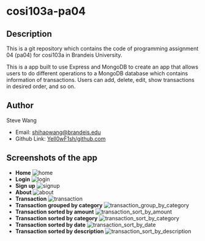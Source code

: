 # cosi103a-pa04

## Description
This is a git repository which contains the code of programming assignment 04 (pa04) for cosi103a in Brandeis University.

This is a app built to use Express and MongoDB to create an app that allows users to do different operations to a MongoDB database which contains information of transactions. Users can add,
delete, edit, show transactions in desired order, and so on.

## Author

Steve Wang
- Email: shihaowang@brandeis.edu
- Github Link: [Yell0wF1sh/github.com](https://github.com/Yell0wF1sh)

## Screenshots of the app

- **Home** ![home](/src/img/home.JPG)
- **Login** ![login](/src/img/login.JPG)
- **Sign up** ![signup](/src/img/signup.JPG)
- **About** ![about](/src/img/about.JPG)
- **Transaction** ![transaction](/src/img/transaction.JPG)
- **Transaction grouped by category** ![transaction_group_by_category](/src/img/transaction_group_by_category.JPG)
- **Transaction sorted by amount** ![transaction_sort_by_amount](/src/img/transaction_sort_by_amount.JPG)
- **Transaction sorted by category** ![transaction_sort_by_category](/src/img/transaction_sort_by_category.JPG)
- **Transaction sorted by date** ![transaction_sort_by_date](/src/img/transaction_sort_by_date.JPG)
- **Transaction sorted by description** ![transaction_sort_by_description](/src/img/transaction_sort_by_description.JPG)